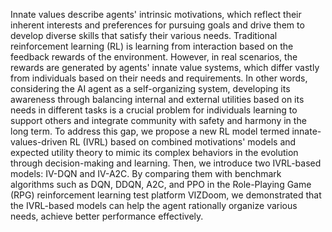 Innate values describe agents' intrinsic motivations, which reflect their inherent interests and preferences for pursuing goals and drive them to develop diverse skills that satisfy their various needs. Traditional reinforcement learning (RL) is learning from interaction based on the feedback rewards of the environment. However, in real scenarios, the rewards are generated by agents' innate value systems, which differ vastly from individuals based on their needs and requirements. In other words, considering the AI agent as a self-organizing system, developing its awareness through balancing internal and external utilities based on its needs in different tasks is a crucial problem for individuals learning to support others and integrate community with safety and harmony in the long term. To address this gap, we propose a new RL model termed innate-values-driven RL (IVRL) based on combined motivations' models and expected utility theory to mimic its complex behaviors in the evolution through decision-making and learning. Then, we introduce two IVRL-based models: IV-DQN and IV-A2C. By comparing them with benchmark algorithms such as DQN, DDQN, A2C, and PPO in the Role-Playing Game (RPG) reinforcement learning test platform VIZDoom, we demonstrated that the IVRL-based models can help the agent rationally organize various needs, achieve better performance effectively.
